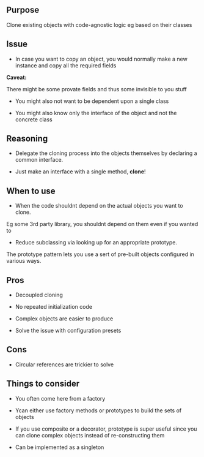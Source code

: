 ## Purpose

Clone existing objects with code-agnostic logic eg based on their classes


## Issue

* In case you want to copy an object, you would normally make a new instance and copy all the required fields

__Caveat:__

There might be some provate fields and thus some invisible to you stuff

* You might also not want to be dependent upon a single class

* You might also know only the interface of the object and not the concrete class

## Reasoning

* Delegate the cloning process into the objects themselves by declaring a common interface.

* Just make an interface with a single method, __clone__!

## When to use

* When the code shouldnt depend on the actual objects you want to clone.

Eg some 3rd party library, you shouldnt depend on them even if you wanted to

* Reduce subclassing via looking up for an appropriate prototype.

The prototype pattern lets you use a sert of pre-built objects configured in various ways.

## Pros

* Decoupled cloning

* No repeated initialization code

* Complex objects are easier to produce

* Solve the issue with configuration presets

## Cons

* Circular references are trickier to solve

## Things to consider

* You often come here from a factory

* Ycan either use factory methods or prototypes to build the sets of objects

* If you use composite or a decorator, prototype is super useful since you can clone complex objects instead of  re-constructing them

* Can be implemented as a singleton